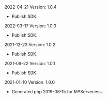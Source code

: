 2022-04-21 Version: 1.0.4
- Publish SDK.

2022-03-17 Version: 1.0.3
- Publish SDK.

2021-12-23 Version: 1.0.2
- Publish SDK.

2021-09-22 Version: 1.0.1
- Publish SDK.

2021-01-10 Version: 1.0.0
- Generated php 2019-06-15 for MPServerless.


